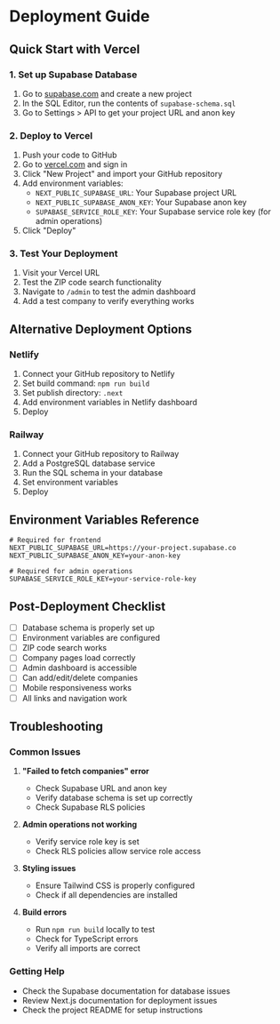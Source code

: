 # Deployment Guide

## Quick Start with Vercel

### 1. Set up Supabase Database
1. Go to [supabase.com](https://supabase.com) and create a new project
2. In the SQL Editor, run the contents of `supabase-schema.sql`
3. Go to Settings > API to get your project URL and anon key

### 2. Deploy to Vercel
1. Push your code to GitHub
2. Go to [vercel.com](https://vercel.com) and sign in
3. Click "New Project" and import your GitHub repository
4. Add environment variables:
   - `NEXT_PUBLIC_SUPABASE_URL`: Your Supabase project URL
   - `NEXT_PUBLIC_SUPABASE_ANON_KEY`: Your Supabase anon key
   - `SUPABASE_SERVICE_ROLE_KEY`: Your Supabase service role key (for admin operations)
5. Click "Deploy"

### 3. Test Your Deployment
1. Visit your Vercel URL
2. Test the ZIP code search functionality
3. Navigate to `/admin` to test the admin dashboard
4. Add a test company to verify everything works

## Alternative Deployment Options

### Netlify
1. Connect your GitHub repository to Netlify
2. Set build command: `npm run build`
3. Set publish directory: `.next`
4. Add environment variables in Netlify dashboard
5. Deploy

### Railway
1. Connect your GitHub repository to Railway
2. Add a PostgreSQL database service
3. Run the SQL schema in your database
4. Set environment variables
5. Deploy

## Environment Variables Reference

```env
# Required for frontend
NEXT_PUBLIC_SUPABASE_URL=https://your-project.supabase.co
NEXT_PUBLIC_SUPABASE_ANON_KEY=your-anon-key

# Required for admin operations
SUPABASE_SERVICE_ROLE_KEY=your-service-role-key
```

## Post-Deployment Checklist

- [ ] Database schema is properly set up
- [ ] Environment variables are configured
- [ ] ZIP code search works
- [ ] Company pages load correctly
- [ ] Admin dashboard is accessible
- [ ] Can add/edit/delete companies
- [ ] Mobile responsiveness works
- [ ] All links and navigation work

## Troubleshooting

### Common Issues

1. **"Failed to fetch companies" error**
   - Check Supabase URL and anon key
   - Verify database schema is set up correctly
   - Check Supabase RLS policies

2. **Admin operations not working**
   - Verify service role key is set
   - Check RLS policies allow service role access

3. **Styling issues**
   - Ensure Tailwind CSS is properly configured
   - Check if all dependencies are installed

4. **Build errors**
   - Run `npm run build` locally to test
   - Check for TypeScript errors
   - Verify all imports are correct

### Getting Help

- Check the Supabase documentation for database issues
- Review Next.js documentation for deployment issues
- Check the project README for setup instructions
